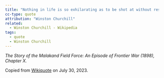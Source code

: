 ```yaml
---
title: "Nothing in life is so exhilarating as to be shot at without result."
cc-type: quote
attribution: "Winston Churchill"
related:
  - Winston Churchill - Wikipedia
tags:
  - quote
  - Winston Churchill
---
```

*The Story of the Malakand Field Force: An Episode of Frontier War (1898), Chapter X.*

Copied from [Wikiquote](https://en.wikiquote.org/wiki/Winston_Churchill) on July 30, 2023.